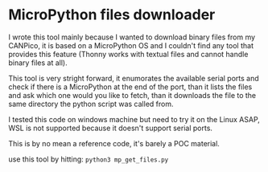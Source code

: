 # MicroPython files downloader

I wrote this tool mainly because I wanted to download binary files from my CANPico, it is based on a MicroPython OS and I couldn't find any tool that provides this feature (Thonny works with textual files and cannot handle binary files at all).

This tool is very stright forward, it enumorates the available serial ports and check if there is a MicroPython at the end of the port, than it lists the files and ask which one would you like to fetch, than it downloads the file to the same directory the python script was called from.

I tested this code on windows machine but need to try it on the Linux ASAP, WSL is not supported because it doesn't support serial ports.

This is by no mean a reference code, it's barely a POC material.

use this tool by hitting:
`python3 mp_get_files.py`
